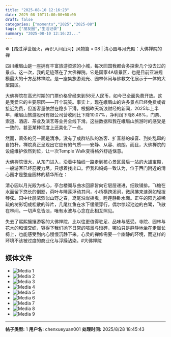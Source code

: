 ```yaml
---
title: "2025-08-10 12:16:23"
date: 2025-08-10T11:00:00+08:00
draft: false
categories: ["moments","2025","2025-08"]
tags: ["朋友圈","生活记录"]
summary: "2025-08-10 12:16:23..."
---
```


☸️【踏过浮世烟火，再识人间山河】风物篇 • 08 | 清心园与月光殿：大佛禅院的禅

四川峨眉山是一座拥有丰富旅游资源的小城，每次回国我都会多探索几个没去过的景点。这一次，我的足迹落在了大佛禅院。它是国家4A级景区，也是目前亚洲规模最大的十方丛林禅院。是一座集旅游观光、园林休闲与佛教文化展示于一体的大型园区。

大佛禅院在高光时期的门票价格曾经来到58元人民币，如今已全面免费开放。这是我爱它的主要原因——开个玩笑。事实上，现在峨眉山的许多景点已经免费或者接近免费，但游客量依然在稳步下滑。根据昨天新浪财经的新闻，2025年上半年，峨眉山旅游股份有限公司营收同比下降10.07%，净利润下降8.48%，门票、索道、酒店、茶业及演艺等业务全线下滑。这些数据和我在峨眉山旅游时的感受是一致的，甚至某种程度上还美化了一点。

然而，萧条的另一面是清净。没有了成群结队的游客、扩音器的噪音、到处乱窜的自拍杆，禅院真正呈现出它应有的气质——安静、从容、疏朗。而且，大佛禅院的设施维护依然到位，让一次Temple Walk变得格外舒适惬意。

大佛禅院很大，从东门进入，沿着中轴线一路走到核心景区最后一站的大雄宝殿，一般游客已经筋疲力尽，只想着找出口。但我和妈妈一致认为，位于西门附近的清心园才是整座园林的精华所在：

清心园以月光殿为核心，亭台楼阁与曲水回廊皆向它层层递进，细致铺排。飞檐在水面留下悠长的倒影，荷叶与睡莲浮动其间，小桥横跨溪涧，微风拂来涟漪如轻拨琴弦。园中杜鹃浓烈似山野之春，鸢尾沿岸摇曳，睡莲静卧水面。正午的阳光被稀疏的树影切成松散的碎片，几尾红鱼在水下缓缓穿行，偶尔惊起池边的白鹭，飞散在林间。一切声息皆淡，唯有水波与心念在此相互照见。

失去了熙熙攘攘游客的大佛禅院，比以往更值得驻足、品味与感受。寺院、园林与花木的和谐交织，容得下我们抛下日常的喧嚣与琐碎，哪怕只是静静地坐在走廊长椅上，也能感受到内心慢慢沉静下来。心灵的禅修需要一个幽静的环境，而这样的环境不该被过度的商业化与浮躁沾染。
​
​#大佛禅院

## 媒体文件

- ![Media 1](/Moments/photos/2025-08-10/202508101216230.jpg)
- ![Media 2](/Moments/photos/2025-08-10/202508101216231.jpg)
- ![Media 3](/Moments/photos/2025-08-10/202508101216232.jpg)
- ![Media 4](/Moments/photos/2025-08-10/202508101216233.jpg)
- ![Media 5](/Moments/photos/2025-08-10/202508101216234.jpg)
- ![Media 6](/Moments/photos/2025-08-10/202508101216235.jpg)
- ![Media 7](/Moments/photos/2025-08-10/202508101216236.jpg)
- ![Media 8](/Moments/photos/2025-08-10/202508101216237.jpg)
- ![Media 9](/Moments/photos/2025-08-10/202508101216238.jpg)

---

**帖子类型:** 1
**用户名:** chenxueyuan001
**处理时间:** 2025/8/28 18:45:43